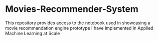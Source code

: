 # Movies-Recommender-System
This repository provides access to the notebook used in showcasing a  movie recommendation engine prototype I have implemented in Applied Machine Learning at Scale
